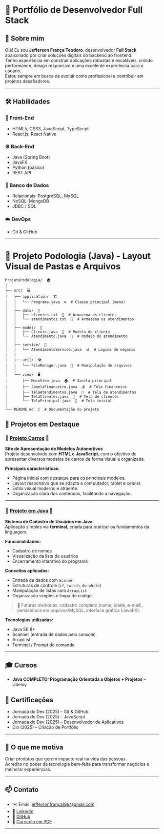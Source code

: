 # 🎯 Portfólio de Desenvolvedor Full Stack

## 👋 Sobre mim
Olá! Eu sou **Jefferson França Teodoro**, desenvolvedor **Full Stack** apaixonado por criar soluções digitais do backend ao frontend.  
Tenho experiência em construir aplicações robustas e escaláveis, unindo performance, design responsivo e uma excelente experiência para o usuário.  
Estou sempre em busca de evoluir como profissional e contribuir em projetos desafiadores.

---

## 🛠 Habilidades

### 🚀 Front-End
- HTML5, CSS3, JavaScript, TypeScript  
- React.js, React Native  

### ⚙️ Back-End
- Java (Spring Boot)  
- JavaFX  
- Python (básico)  
- REST API  

### 💾 Banco de Dados
- Relacionais: PostgreSQL, MySQL  
- NoSQL: MongoDB  
- JDBC / SQL  

### ☁️ DevOps
- Git & GitHub  

---
# 🦶 Projeto Podologia (Java) - Layout Visual de Pastas e Arquivos
```
ProjetoPodologia/  🏠
│
├── src/  💻
│   ├── application/  🏗️
│   │   └── Programa.java  ⚙️  # Classe principal (menu)
│   │
│   ├── data/  📂
│   │   ├── clientes.txt  📝  # Armazena os clientes
│   │   └── atendimentos.txt  📝  # Armazena os atendimentos
│   │
│   ├── model/  🧩
│   │   ├── Cliente.java  👤  # Modelo do cliente
│   │   └── Atendimento.java  💼  # Modelo do atendimento
│   │
│   ├── service/  🔧
│   │   └── AtendimentoService.java  📊  # Lógica de negócio
│   │
│   ├── util/  🛠️
│   │   └── FileManager.java  💾  # Manipulação de arquivos
│   │
│   └── view/  🖥️
│       ├── MainView.java  🏠  # Janela principal
│       ├── JanelaFinanceiro.java  💰  # Tela financeira
│       ├── TelaAtendimentos.java  📅  # Tela de atendimentos
│       ├── TelaClientes.java  👥  # Tela de clientes
│       └── TelaPrincipal.java  🏁  # Tela inicial
│
└── README.md  📖  # Documentação do projeto
```


## 💼 Projetos em Destaque

### 🌟 [Projeto Carros](#) 🚗  
**Site de Apresentação de Modelos Automotivos**  
Projeto desenvolvido com **HTML e JavaScript**, com o objetivo de apresentar diversos modelos de carros de forma visual e organizada.  

**Principais características:**
- Página inicial com destaque para os principais modelos.  
- Layout responsivo que se adapta a computador, tablet e celular.  
- Estilo visual moderno e atraente.  
- Organização clara dos conteúdos, facilitando a navegação.  

---

### 🌟 [Projeto em Java](#) 📝  
**Sistema de Cadastro de Usuários em Java**  
Aplicação simples via **terminal**, criada para praticar os fundamentos da linguagem.  

**Funcionalidades:**
- Cadastro de nomes  
- Visualização da lista de usuários  
- Encerramento interativo do programa  

**Conceitos aplicados:**
- Entrada de dados com `Scanner`  
- Estruturas de controle (`if`, `switch`, `do-while`)  
- Manipulação de listas com `ArrayList`  
- Organização simples e limpa de código  

> 🔮 Futuras melhorias: cadastro completo (nome, idade, e-mail), persistência em arquivos/MySQL, interface gráfica (JavaFX).  

**Tecnologias utilizadas:**
- Java SE 8+  
- Scanner (entrada de dados pelo console)  
- ArrayList  
- Terminal / Prompt de comando  

---
## 🎓 Cursos
- **Java COMPLETO: Programação Orientada a Objetos + Projetos** – Udemy 

## 📜 Certificações
- Jornada do Dev (2025) – Git & GitHub  
- Jornada do Dev (2025) – JavaScript  
- Jornada do Dev (2025) – Desenvolvedor de Aplicativos  
- Dio (2025) – Criação de Portfólio  

---

## 💬 O que me motiva
Criar produtos que gerem impacto real na vida das pessoas.  
Acredito no poder da tecnologia bem-feita para transformar negócios e melhorar experiências.

---

## 📫 Contato
- ✉️ Email: [jeffersonfranca199@gmail.com](mailto:jeffersonfranca199@gmail.com)  
- 💼 [LinkedIn](https://www.linkedin.com/in/jefferson-fran%C3%A7a-teodoro-6258ba215/) 
- 🐙 [GitHub](https://github.com/JeffersonTeodoro)  
- 📂 [Currículo em PDF](https://1drv.ms/i/c/23e3663edd36cb5e/Edzbux06q-tPnjlJA2yFTfYBkJNl246r2eRroDRXIfSULQ?e=oe9Jip/) 

---
